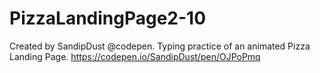 # PizzaLandingPage2-10

Created by SandipDust @codepen. Typing practice of an animated Pizza Landing Page.
https://codepen.io/SandipDust/pen/OJPoPmq
